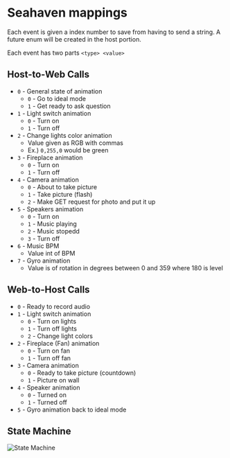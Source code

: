 # Seahaven mappings

Each event is given a index number to save from having to send a string. A future enum will be created in the host portion.

Each event has two parts `<type> <value>`

## Host-to-Web Calls
- `0` - General state of animation
  - `0` - Go to ideal mode
  - `1` - Get ready to ask question
- `1` - Light switch animation
  - `0` - Turn on
  - `1` - Turn off
- `2` - Change lights color animation
  - Value given as RGB with commas 
  - Ex.) `0,255,0` would be green
- `3` - Fireplace animation
  - `0` - Turn on
  - `1` - Turn off
- `4` - Camera animation
  - `0` - About to take picture
  - `1` - Take picture (flash)
  - `2` - Make GET request for photo and put it up
- `5` - Speakers animation
  - `0` - Turn on
  - `1` - Music playing
  - `2` - Music stopedd
  - `3` - Turn off
- `6` - Music BPM
  - Value int of BPM
- `7` - Gyro animation
  - Value is of rotation in degrees between 0 and 359 where 180 is level

## Web-to-Host Calls
- `0` - Ready to record audio
- `1` - Light switch animation
  - `0` - Turn on lights
  - `1` - Turn off lights
  - `2` - Change light colors
- `2` - Fireplace (Fan) animation
  - `0` - Turn on fan
  - `1` - Turn off fan
- `3` - Camera animation
  - `0` - Ready to take picture (countdown)
  - `1` - Picture on wall
- `4` - Speaker animation
  - `0` - Turned on
  - `1` - Turned off
- `5` - Gyro animation back to ideal mode

## State Machine

![State Machine](Animation_State_Machine.png)